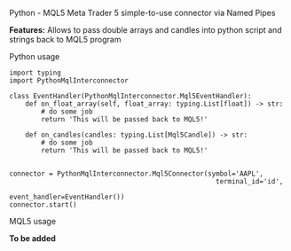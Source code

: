 Python - MQL5 Meta Trader 5 simple-to-use connector via Named Pipes

**Features:**
Allows to pass double arrays and candles into python script and strings back to MQL5 program

Python usage

```
import typing
import PythonMqlInterconnector

class EventHandler(PythonMqlInterconnector.Mql5EventHandler):
    def on_float_array(self, float_array: typing.List[float]) -> str:
        # do some job
        return 'This will be passed back to MQL5!'
        
    def on_candles(candles: typing.List[Mql5Candle]) -> str:
        # do some job
        return 'This will be passed back to MQL5!'
        

connector = PythonMqlInterconnector.Mql5Connector(symbol='AAPL', 
                                                    terminal_id='id',
                                                    event_handler=EventHandler())
connector.start()
```

MQL5 usage

**To be added**